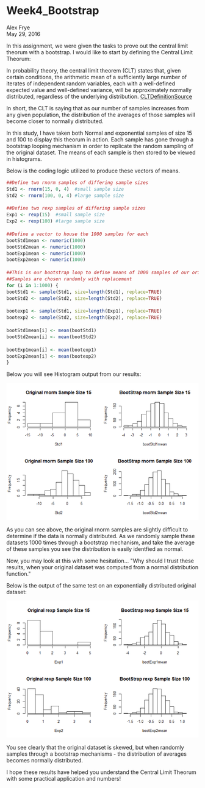 # Week4_Bootstrap
Alex Frye  
May 29, 2016  

In this assignment, we were given the tasks to prove out the central limit theorum with a bootstrap. I would like to start by defining the Central Limit Theorum:

In probability theory, the central limit theorem (CLT) states that, given certain conditions, the arithmetic mean of a sufficiently large number of iterates of independent random variables, each with a well-defined expected value and well-defined variance, will be approximately normally distributed, regardless of the underlying distribution. [CLTDefinitionSource](https://en.wikipedia.org/wiki/Central_limit_theorem)

In short, the CLT is saying that as our number of samples increases from any given population, the distribution of the averages of those samples will become closer to normally distributed. 

In this study, I have taken both Normal and exponential samples of size 15 and 100 to display this theorum in action. Each sample has gone through a bootstrap looping mechanism in order to replicate the random sampling of the original dataset. The means of each sample is then stored to be viewed in histograms. 

Below is the coding logic utilized to produce these vectors of means.


```r
##Define two rnorm samples of differing sample sizes
Std1 <- rnorm(15, 0, 4)  #small sample size
Std2 <- rnorm(100, 0, 4) #large sample size

##Define two rexp samples of differing sample sizes
Exp1 <- rexp(15)  #small sample size
Exp2 <- rexp(100) #large sample size

##Define a vector to house the 1000 samples for each
bootStd1mean <- numeric(1000)
bootStd2mean <- numeric(1000)
bootExp1mean <- numeric(1000)
bootExp2mean <- numeric(1000)

##This is our bootstrap loop to define means of 1000 samples of our original dataset.
##Samples are chosen randomly with replacement
for (i in 1:1000) {
bootStd1 <- sample(Std1, size=length(Std1), replace=TRUE)
bootStd2 <- sample(Std2, size=length(Std2), replace=TRUE)

bootexp1 <- sample(Std1, size=length(Exp1), replace=TRUE)
bootexp2 <- sample(Std2, size=length(Exp2), replace=TRUE)

bootStd1mean[i] <- mean(bootStd1)
bootStd2mean[i] <- mean(bootStd2)

bootExp1mean[i] <- mean(bootexp1)
bootExp2mean[i] <- mean(bootexp2)
}
```


Below you will see Histogram output from our results:

![](Week4_Bootstrap_files/figure-html/rnormHist-1.png)<!-- -->

As you can see above, the original rnorm samples are slightly difficult to determine if the data is normally distributed. As we randomly sample these datasets 1000 times through a bootstrap mechanism, and take the average of these samples you see the distribution is easily identfied as normal.

Now, you may look at this with some hesitation...
  "Why should I trust these results, when your original dataset was computed from a normal distribution function."

Below is the output of the same test on an exponentially distributed original dataset:

![](Week4_Bootstrap_files/figure-html/rexpHist-1.png)<!-- -->

You see clearly that the original dataset is skewed, but when randomly samples through a bootstrap mechanisms - the distribution of averages becomes normally distributed.

I hope these results have helped you understand the Central Limit Theorum with some practical application and numbers!
